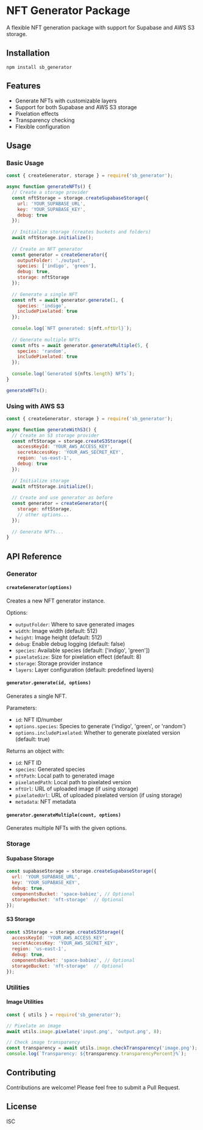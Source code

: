 # NFT Generator Package

A flexible NFT generation package with support for Supabase and AWS S3 storage.

## Installation

```
npm install sb_generator
```

## Features

- Generate NFTs with customizable layers
- Support for both Supabase and AWS S3 storage
- Pixelation effects
- Transparency checking
- Flexible configuration

## Usage

### Basic Usage

```javascript
const { createGenerator, storage } = require('sb_generator');

async function generateNFTs() {
  // Create a storage provider
  const nftStorage = storage.createSupabaseStorage({
    url: 'YOUR_SUPABASE_URL',
    key: 'YOUR_SUPABASE_KEY',
    debug: true
  });
  
  // Initialize storage (creates buckets and folders)
  await nftStorage.initialize();
  
  // Create an NFT generator
  const generator = createGenerator({
    outputFolder: './output',
    species: ['indigo', 'green'],
    debug: true,
    storage: nftStorage
  });
  
  // Generate a single NFT
  const nft = await generator.generate(1, {
    species: 'indigo',
    includePixelated: true
  });
  
  console.log(`NFT generated: ${nft.nftUrl}`);
  
  // Generate multiple NFTs
  const nfts = await generator.generateMultiple(5, {
    species: 'random',
    includePixelated: true
  });
  
  console.log(`Generated ${nfts.length} NFTs`);
}

generateNFTs();
```

### Using with AWS S3

```javascript
const { createGenerator, storage } = require('sb_generator');

async function generateWithS3() {
  // Create an S3 storage provider
  const nftStorage = storage.createS3Storage({
    accessKeyId: 'YOUR_AWS_ACCESS_KEY',
    secretAccessKey: 'YOUR_AWS_SECRET_KEY',
    region: 'us-east-1',
    debug: true
  });
  
  // Initialize storage
  await nftStorage.initialize();
  
  // Create and use generator as before
  const generator = createGenerator({
    storage: nftStorage,
    // other options...
  });
  
  // Generate NFTs...
}
```

## API Reference

### Generator

#### `createGenerator(options)`

Creates a new NFT generator instance.

Options:
- `outputFolder`: Where to save generated images
- `width`: Image width (default: 512)
- `height`: Image height (default: 512)
- `debug`: Enable debug logging (default: false)
- `species`: Available species (default: ['indigo', 'green'])
- `pixelateSize`: Size for pixelation effect (default: 8)
- `storage`: Storage provider instance
- `layers`: Layer configuration (default: predefined layers)

#### `generator.generate(id, options)`

Generates a single NFT.

Parameters:
- `id`: NFT ID/number
- `options.species`: Species to generate ('indigo', 'green', or 'random')
- `options.includePixelated`: Whether to generate pixelated version (default: true)

Returns an object with:
- `id`: NFT ID
- `species`: Generated species
- `nftPath`: Local path to generated image
- `pixelatedPath`: Local path to pixelated version
- `nftUrl`: URL of uploaded image (if using storage)
- `pixelatedUrl`: URL of uploaded pixelated version (if using storage)
- `metadata`: NFT metadata

#### `generator.generateMultiple(count, options)`

Generates multiple NFTs with the given options.

### Storage

#### Supabase Storage

```javascript
const supabaseStorage = storage.createSupabaseStorage({
  url: 'YOUR_SUPABASE_URL',
  key: 'YOUR_SUPABASE_KEY',
  debug: true,
  componentsBucket: 'space-babiez', // Optional
  storageBucket: 'nft-storage'  // Optional
});
```

#### S3 Storage

```javascript
const s3Storage = storage.createS3Storage({
  accessKeyId: 'YOUR_AWS_ACCESS_KEY',
  secretAccessKey: 'YOUR_AWS_SECRET_KEY',
  region: 'us-east-1',
  debug: true,
  componentsBucket: 'space-babiez', // Optional
  storageBucket: 'nft-storage'  // Optional
});
```

### Utilities

#### Image Utilities

```javascript
const { utils } = require('sb_generator');

// Pixelate an image
await utils.image.pixelate('input.png', 'output.png', 8);

// Check image transparency
const transparency = await utils.image.checkTransparency('image.png');
console.log(`Transparency: ${transparency.transparencyPercent}%`);
```

## Contributing

Contributions are welcome! Please feel free to submit a Pull Request.

## License

ISC
